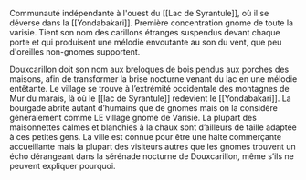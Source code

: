 Communauté indépendante à l'ouest du [[Lac de Syrantule]], où il se déverse dans la [[Yondabakari]].
Première concentration gnome de toute la varisie.
Tient son nom des carillons étranges suspendus devant chaque porte et qui produisent une mélodie envoutante au son du vent, que peu d'oreilles non-gnomes supportent.

Douxcarillon doit son nom aux breloques de bois pendus aux porches des maisons, afin de transformer la brise nocturne venant du lac en une mélodie entêtante. Le village se trouve à l’extrémité occidentale des montagnes de Mur du marais, là où le [[lac de Syrantule]] redevient le [[Yondabakari]]. La bourgade abrite autant d’humains que de gnomes mais on la considère généralement comme LE village gnome de Varisie. La plupart des maisonnettes calmes et blanchies à la chaux sont d’ailleurs de taille adaptée à ces petites gens. La ville est connue pour être une halte commerçante accueillante mais la plupart des visiteurs autres que les gnomes trouvent un écho dérangeant dans la sérénade nocturne de Douxcarillon, même s’ils ne peuvent expliquer pourquoi.